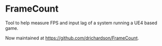 # FrameCount

Tool to help measure FPS and input lag of a system running a UE4 based game.

Now maintained at https://github.com/drichardson/FrameCount.
